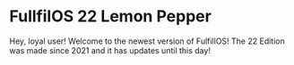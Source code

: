 # FullfilOS 22 Lemon Pepper

Hey, loyal user! Welcome to the newest version of FulfillOS! The 22 Edition was made since 2021 and it has updates until this day!
